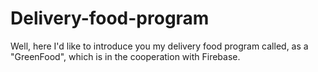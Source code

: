 # Delivery-food-program
Well, here I'd like to introduce you my delivery food program called, as a "GreenFood", which is in the cooperation with Firebase.
